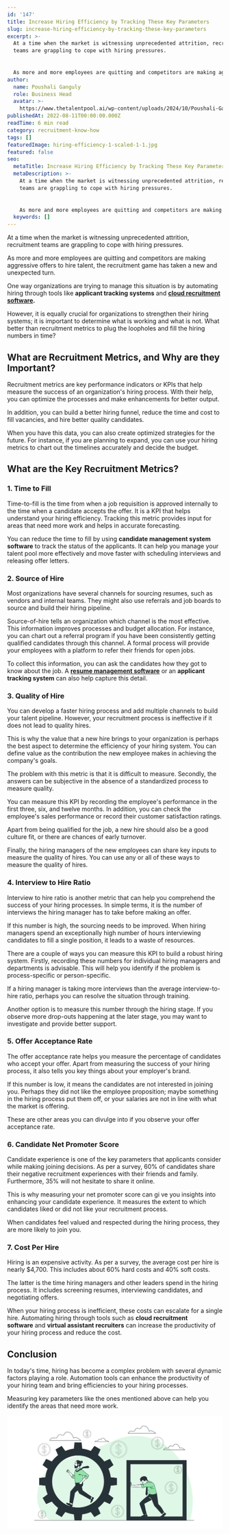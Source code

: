 ```yaml
---
id: '147'
title: Increase Hiring Efficiency by Tracking These Key Parameters
slug: increase-hiring-efficiency-by-tracking-these-key-parameters
excerpt: >-
  At a time when the market is witnessing unprecedented attrition, recruitment
  teams are grappling to cope with hiring pressures.


  As more and more employees are quitting and competitors are making agg...
author:
  name: Poushali Ganguly
  role: Business Head
  avatar: >-
    https://www.thetalentpool.ai/wp-content/uploads/2024/10/Poushali-Gangulyimage.webp
publishedAt: 2022-08-11T00:00:00.000Z
readTime: 6 min read
category: recruitment-know-how
tags: []
featuredImage: hiring-efficiency-1-scaled-1-1.jpg
featured: false
seo:
  metaTitle: Increase Hiring Efficiency by Tracking These Key Parameters
  metaDescription: >-
    At a time when the market is witnessing unprecedented attrition, recruitment
    teams are grappling to cope with hiring pressures.


    As more and more employees are quitting and competitors are making agg...
  keywords: []
---
```


At a time when the market is witnessing unprecedented attrition, recruitment teams are grappling to cope with hiring pressures.

As more and more employees are quitting and competitors are making aggressive offers to hire talent, the recruitment game has taken a new and unexpected turn.

<!--more-->

One way organizations are trying to manage this situation is by automating hiring through tools like **applicant tracking systems** and **[cloud recruitment software](https://www.thetalentpool.ai/).**

However, it is equally crucial for organizations to strengthen their hiring systems; it is important to determine what is working and what is not. What better than recruitment metrics to plug the loopholes and fill the hiring numbers in time?

## **What are Recruitment Metrics, and Why are they Important?**

Recruitment metrics are key performance indicators or KPIs that help measure the success of an organization's hiring process. With their help, you can optimize the processes and make enhancements for better output.

In addition, you can build a better hiring funnel, reduce the time and cost to fill vacancies, and hire better quality candidates. 

When you have this data, you can also create optimized strategies for the future. For instance, if you are planning to expand, you can use your hiring metrics to chart out the timelines accurately and decide the budget.

## **What are the Key Recruitment Metrics?**

### 1\. Time to Fill

Time-to-fill is the time from when a job requisition is approved internally to the time when a candidate accepts the offer. It is a KPI that helps understand your hiring efficiency. Tracking this metric provides input for areas that need more work and helps in accurate forecasting.

You can reduce the time to fill by using **candidate management system software** to track the status of the applicants. It can help you manage your talent pool more effectively and move faster with scheduling interviews and releasing offer letters.

### 2\. Source of Hire

Most organizations have several channels for sourcing resumes, such as vendors and internal teams. They might also use referrals and job boards to source and build their hiring pipeline.

Source-of-hire tells an organization which channel is the most effective. This information improves processes and budget allocation. For instance, you can chart out a referral program if you have been consistently getting qualified candidates through this channel. A formal process will provide your employees with a platform to refer their friends for open jobs.

To collect this information, you can ask the candidates how they got to know about the job. A **[resume management software](https://www.thetalentpool.ai/candidate-database-management/)** or an **applicant tracking system** can also help capture this detail.

### 3\. Quality of Hire

You can develop a faster hiring process and add multiple channels to build your talent pipeline. However, your recruitment process is ineffective if it does not lead to quality hires.

This is why the value that a new hire brings to your organization is perhaps the best aspect to determine the efficiency of your hiring system. You can define value as the contribution the new employee makes in achieving the company's goals.

The problem with this metric is that it is difficult to measure. Secondly, the answers can be subjective in the absence of a standardized process to measure quality. 

You can measure this KPI by recording the employee's performance in the first three, six, and twelve months. In addition, you can check the employee's sales performance or record their customer satisfaction ratings.

Apart from being qualified for the job, a new hire should also be a good culture fit, or there are chances of early turnover. 

Finally, the hiring managers of the new employees can share key inputs to measure the quality of hires. You can use any or all of these ways to measure the quality of hires. 

### 4\. Interview to Hire Ratio

Interview to hire ratio is another metric that can help you comprehend the success of your hiring processes. In simple terms, it is the number of interviews the hiring manager has to take before making an offer. 

If this number is high, the sourcing needs to be improved. When hiring managers spend an exceptionally high number of hours interviewing candidates to fill a single position, it leads to a waste of resources.

There are a couple of ways you can measure this KPI to build a robust hiring system. Firstly, recording these numbers for individual hiring managers and departments is advisable. This will help you identify if the problem is process-specific or person-specific.

If a hiring manager is taking more interviews than the average interview-to-hire ratio, perhaps you can resolve the situation through training. 

Another option is to measure this number through the hiring stage. If you observe more drop-outs happening at the later stage, you may want to investigate and provide better support. 

### 5\. Offer Acceptance Rate

The offer acceptance rate helps you measure the percentage of candidates who accept your offer. Apart from measuring the success of your hiring process, it also tells you key things about your employer's brand.

If this number is low, it means the candidates are not interested in joining you. Perhaps they did not like the employee proposition; maybe something in the hiring process put them off, or your salaries are not in line with what the market is offering.

These are other areas you can divulge into if you observe your offer acceptance rate.

### 6\. Candidate Net Promoter Score

Candidate experience is one of the key parameters that applicants consider while making joining decisions. As per a survey, 60% of candidates share their negative recruitment experiences with their friends and family. Furthermore, 35% will not hesitate to share it online.

This is why measuring your net promoter score can gi ve you insights into enhancing your candidate experience. It measures the extent to which candidates liked or did not like your recruitment process.

When candidates feel valued and respected during the hiring process, they are more likely to join you.

### 7\. Cost Per Hire

Hiring is an expensive activity. As per a survey, the average cost per hire is nearly $4,700. This includes about 60% hard costs and 40% soft costs. 

The latter is the time hiring managers and other leaders spend in the hiring process. It includes screening resumes, interviewing candidates, and negotiating offers.

When your hiring process is inefficient, these costs can escalate for a single hire. Automating hiring through tools such as **cloud recruitment software** and **virtual assistant recruiters** can increase the productivity of your hiring process and reduce the cost. 

## Conclusion

In today's time, hiring has become a complex problem with several dynamic factors playing a role. Automation tools can enhance the productivity of your hiring team and bring efficiencies to your hiring processes.

Measuring key parameters like the ones mentioned above can help you identify the areas that need more work.

![hiring-efficiency](images/hiring-efficiency-1-scaled-1-1.jpg)
